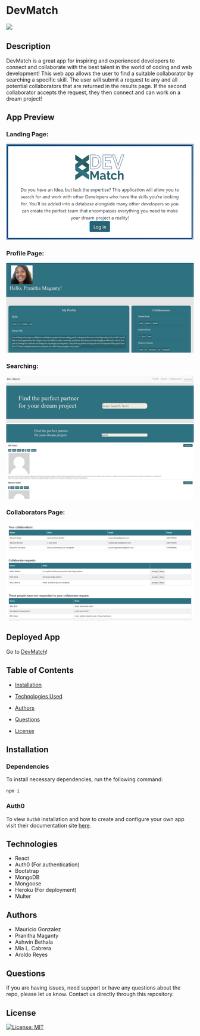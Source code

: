 # DevMatch

<img src="https://user-images.githubusercontent.com/58443430/83215757-4d421c80-a12d-11ea-8510-2c7146cdfc59.png" width="354">

## Description

DevMatch is a great app for inspiring and experienced developers to connect and collaborate with the best talent in the world of coding and web development! This web app allows the user to find a suitable collaborator by searching a specific skill. The user will submit a request to any and all potential collaborators that are returned in the results page. If the second collaborator accepts the request, they then connect and can work on a dream project!

## App Preview

### Landing Page:
![landing](./readme_imgs/landing.PNG)

### Profile Page:
![profile](./readme_imgs/profile.PNG)

### Searching:
![search](./readme_imgs/searchPage.PNG)
![searchResults](./readme_imgs/searchResults.PNG)

### Collaborators Page:
![collabs](./readme_imgs/collabs.PNG)

## Deployed App

Go to [DevMatch](http://afternoon-springs-32629.herokuapp.com/)!

        
## Table of Contents
        
* [Installation](#installation)
        
* [Technologies Used](#technologies)

* [Authors](#authors)
        
* [Questions](#questions)

* [License](#license)
   
        
## Installation
        
### Dependencies

To install necessary dependencies, run the following command:
        
```
npm i
```
### Auth0

To view `Auth0` installation and how to create and configure your own app visit their documentation site [here](https://auth0.com/docs/quickstart/spa/react/01-login#configure-auth0).



## Technologies

* React
* Auth0 (For authentication)
* Bootstrap
* MongoDB
* Mongoose
* Heroku (For deployment)
* Multer

## Authors

* Mauricio Gonzalez
* Pranitha Maganty
* Ashwin Bethala
* Mia L. Cabrera
* Aroldo Reyes

        
## Questions
        
If you are having issues, need support or have any questions about the repo, please let us know.
Contact us directly through this repository.

## License

[![License: MIT](https://img.shields.io/badge/License-MIT-yellow.svg)](https://opensource.org/licenses/MIT)
        
